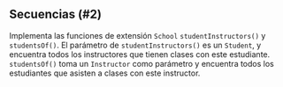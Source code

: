 ## Secuencias (#2)

Implementa las funciones de extensión `School` `studentInstructors()` y `studentsOf()`. El parámetro de `studentInstructors()` es un `Student`, y encuentra todos los instructores que tienen clases con este estudiante. `studentsOf()` toma un `Instructor` como parámetro y encuentra todos los estudiantes que asisten a clases con este instructor.